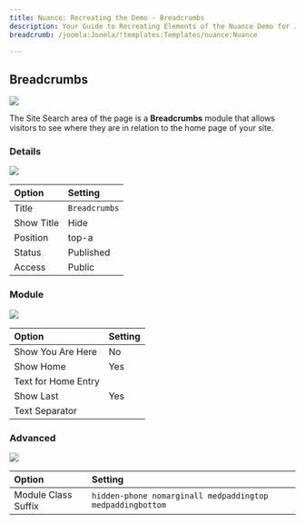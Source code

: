 ```yaml
---
title: Nuance: Recreating the Demo - Breadcrumbs
description: Your Guide to Recreating Elements of the Nuance Demo for Joomla
breadcrumb: /joomla:Joomla/!templates:Templates/nuance:Nuance

---
```


Breadcrumbs
-----

![][demo]

The Site Search area of the page is a **Breadcrumbs** module that allows visitors to see where they are in relation to the home page of your site.

### Details

![][demo2]

| Option      | Setting       |
| :---------- | :----------   |
| Title       | `Breadcrumbs` |
| Show Title  | Hide          |
| Position    | top-a         |
| Status      | Published     |
| Access      | Public        |

### Module

![][demo3]

| Option              | Setting       |
| :----------         | :-----------  |
| Show You Are Here   | No            |
| Show Home           | Yes           |
| Text for Home Entry |               |
| Show Last           | Yes           |
| Text Separator      |               |

### Advanced

![][demo4]

| Option              | Setting                                                   |
| :----------         | :----------                                               |
| Module Class Suffix | `hidden-phone nomarginall medpaddingtop medpaddingbottom` |

[demo]: assets/demo_1.jpeg
[demo2]: assets/demo_1a.jpeg
[demo3]: assets/demo_1b.jpeg
[demo4]: assets/demo_1c.jpeg
